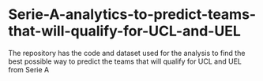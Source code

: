# Serie-A-analytics-to-predict-teams-that-will-qualify-for-UCL-and-UEL
The repository has the code and dataset used for the analysis to find the best possible way to predict the teams that will qualify for UCL and UEL from Serie A
